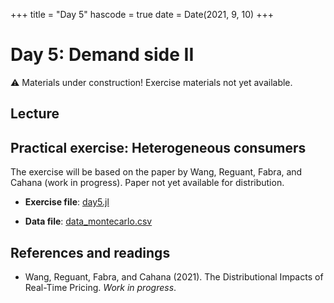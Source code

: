 +++
title = "Day 5"
hascode = true
date = Date(2021, 9, 10)
+++

# Day 5: Demand side II

:warning: Materials under construction! Exercise materials not yet available.

## Lecture

## Practical exercise: Heterogeneous consumers

The exercise will be based on the paper by Wang, Reguant, Fabra, and Cahana (work in progress). Paper not yet available for distribution.

* **Exercise file**: [day5.jl](/materials/day5/day5.jl)

* **Data file**: [data_montecarlo.csv](/materials/day5/data_montecarlo.csv)

## References and readings

* Wang, Reguant, Fabra, and Cahana (2021). The Distributional Impacts of Real-Time Pricing. _Work in progress_.
